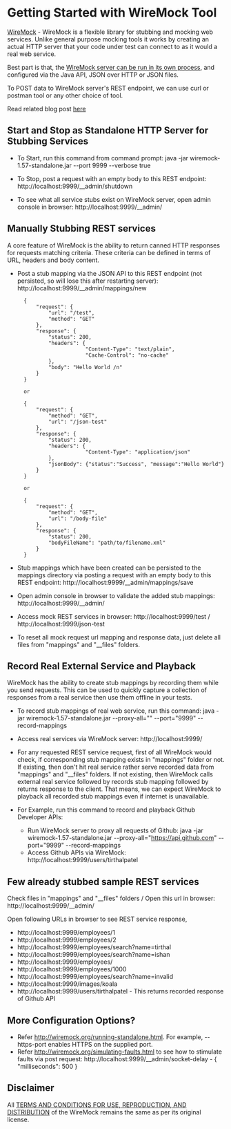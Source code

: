 # Getting Started with WireMock Tool

[WireMock](http://wiremock.org/) - WireMock is a flexible library for stubbing and mocking web services. Unlike general purpose mocking tools it works by creating an actual HTTP server that your code under test can connect to as it would a real web service. 

Best part is that, the [WireMock server can be run in its own process](http://wiremock.org/running-standalone.html), and configured via the Java API, JSON over HTTP or JSON files.

To POST data to WireMock server's REST endpoint, we can use curl or postman tool or any other choice of tool.

Read related blog post [here](http://tirthalpatel.blogspot.com/2017/04/wiremock-standalone-http-server-for-service-virtualization.html)

## Start and Stop as Standalone HTTP Server for Stubbing Services

* To Start, run this command from command prompt: 	java -jar wiremock-1.57-standalone.jar --port 9999	--verbose true

* To Stop, post a request with an empty body to this REST endpoint: http://localhost:9999/__admin/shutdown

* To see what all service stubs exist on WireMock server, open admin console in browser: http://localhost:9999/__admin/

## Manually Stubbing REST services

A core feature of WireMock is the ability to return canned HTTP responses for requests matching criteria. These criteria can be defined in terms of URL, headers and body content.

* Post a stub mapping via the JSON API to this REST endpoint (not persisted, so will lose this after restarting server): http://localhost:9999/__admin/mappings/new

		{ 
			"request": { 
				"url": "/test", 
				"method": "GET" 
			}, 
			"response": { 
				"status": 200,
				"headers": {
							"Content-Type": "text/plain",
							"Cache-Control": "no-cache"
				},				
				"body": "Hello World /n" 
			}
		}
		
		or
		
		{
			"request": {
				"method": "GET",
				"url": "/json-test"
			},
			"response": {
				"status": 200,
				"headers": {
							"Content-Type": "application/json"							
				},
				"jsonBody": {"status":"Success", "message":"Hello World"}
			}
		}
		
		or
		
		{
			"request": {
				"method": "GET",
				"url": "/body-file"
			},
			"response": {
				"status": 200,
				"bodyFileName": "path/to/filename.xml"
			}
		}

* Stub mappings which have been created can be persisted to the mappings directory via posting a request with an empty body to this REST endpoint: http://localhost:9999/__admin/mappings/save

* Open admin console in browser to validate the added stub mappings: http://localhost:9999/__admin/

* Access mock REST services in browser: http://localhost:9999/test / http://localhost:9999/json-test		

* To reset all mock request url mapping and response data, just delete all files from "mappings" and "__files" folders.

## Record Real External Service and Playback

WireMock has the ability to create stub mappings by recording them while you send requests. This can be used to quickly capture a collection of responses from a real service then use them offline in your tests.

* To record stub mappings of real web service, run this command: java -jar wiremock-1.57-standalone.jar --proxy-all="<real-rest-service-endpoint>" --port="9999" --record-mappings

* Access real services via WireMock server: http://localhost:9999/

* For any requested REST service request, first of all WireMock would check, if corresponding stub mapping exists in "mappings" folder or not. If existing, then don't hit real service rather serve recorded data from "mappings" and "__files" folders. If not existing, then WireMock calls external real service followed by records stub mapping followed by returns response to the client. That means, we can expect WireMock to playback all recorded stub mappings even if internet is unavailable.

* For Example, run this command to record and playback Github Developer APIs: 
	- Run WireMock server to proxy all requests of Github: java -jar wiremock-1.57-standalone.jar --proxy-all="https://api.github.com" --port="9999" --record-mappings
	- Access Github APIs via WireMock: http://localhost:9999/users/tirthalpatel
	
## Few already stubbed sample REST services 

Check files in "mappings" and "__files" folders / Open this url in browser: http://localhost:9999/__admin/
	
Open following URLs in browser to see REST service response,

* http://localhost:9999/employees/1
* http://localhost:9999/employees/2
* http://localhost:9999/employees/search?name=tirthal
* http://localhost:9999/employees/search?name=ishan
* http://localhost:9999/employees/
* http://localhost:9999/employees/1000
* http://localhost:9999/employees/search?name=invalid
* http://localhost:9999/images/koala
* http://localhost:9999/users/tirthalpatel - This returns recorded response of Github API
		
## More Configuration Options?

* Refer http://wiremock.org/running-standalone.html. For example, --https-port enables HTTPS on the supplied port.
* Refer http://wiremock.org/simulating-faults.html to see how to stimulate faults via post request: http://localhost:9999/__admin/socket-delay  - { "milliseconds": 500 }
	
## Disclaimer

All [TERMS AND CONDITIONS FOR USE, REPRODUCTION, AND DISTRIBUTION](https://github.com/tomakehurst/wiremock/blob/master/LICENSE.txt) of the WireMock remains the same as per its original license.